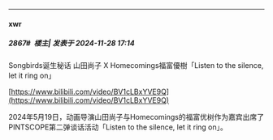 ﻿
*****

####  xwr  
##### 2867#         楼主| 发表于 2024-11-28 17:14

Songbirds诞生秘话 山田尚子 X Homecomings福富優樹「Listen to the silence, let it ring on」

[https://www.bilibili.com/video/BV1cLBxYVE9Q](https://www.bilibili.com/video/BV1cLBxYVE9Q)

2024年5月19日，动画导演山田尚子与Homecomings的福富优树作为嘉宾出席了PINTSCOPE第二弹谈话活动「Listen to the silence, let it ring on」。

